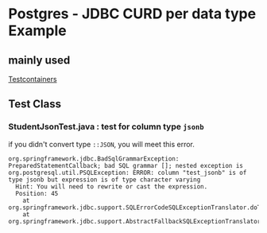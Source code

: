 # Postgres - JDBC CURD per data type Example 

## mainly used

[Testcontainers](https://www.testcontainers.org/)

## Test Class

### StudentJsonTest.java : test for column type `jsonb`

if you didn't convert type `::JSON`, you will meet this error.

```
org.springframework.jdbc.BadSqlGrammarException: PreparedStatementCallback; bad SQL grammar []; nested exception is org.postgresql.util.PSQLException: ERROR: column "test_jsonb" is of type jsonb but expression is of type character varying
  Hint: You will need to rewrite or cast the expression.
  Position: 45
	at org.springframework.jdbc.support.SQLErrorCodeSQLExceptionTranslator.doTranslate(SQLErrorCodeSQLExceptionTranslator.java:239)
	at org.springframework.jdbc.support.AbstractFallbackSQLExceptionTranslator.translate(AbstractFallbackSQLExceptionTranslator.java:72)
```